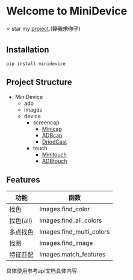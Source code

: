 # Welcome to MiniDevice

⭐ star my  [project](https://github.com/NakanoSanku/minidevice).(~~算我求你了~~)

## Installation

```shell
pip install minidevice
```

## Project Structure
- MiniDevice
    - adb
    - images
    - device
        - screencap
            - [Minicap](minicap.md)
            - [ADBcap](adb.md#minidevice.adb.ADBcap)
            - [DriodCast](DriodCast.md)
        - touch
            - [Minitouch](minitouch.md)
            - [ADBtouch](adb.md#minidevice.adb.ADBtouch)

## Features
|功能|函数|
|----|---|
|找色|Images.find_color|
|找色(all)|Images.find_all_colors|
|多点找色|Images.find_multi_colors|
|找图|Images.find_image|
|特征匹配|Images.match_features|


具体使用参考api文档具体内容

